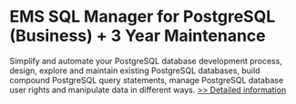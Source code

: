 # EMS SQL Manager for PostgreSQL (Business) + 3 Year Maintenance
Simplify and automate your PostgreSQL database development process, design, explore and maintain existing PostgreSQL databases, build compound PostgreSQL query statements, manage PostgreSQL database user rights and manipulate data in different ways.
[>> Detailed information](https://secure.shareit.com/shareit/product.html?productid=300067910&affiliateid=200057808)